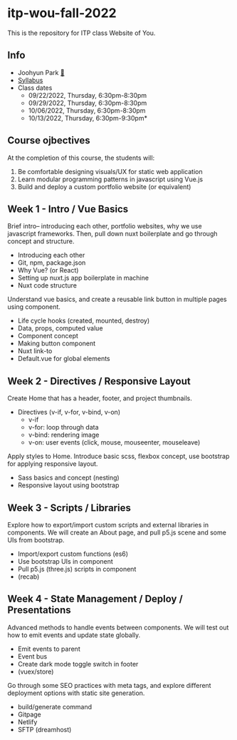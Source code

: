 # itp-wou-fall-2022
This is the repository for ITP class Website of You.

## Info
* Joohyun Park [📧](mailto:jhp527@nyu.edu)
* [Syllabus](https://jooohyunpark.github.io/itp-wou-fall-2022/)
* Class dates
  * 09/22/2022, Thursday, 6:30pm-8:30pm
  * 09/29/2022, Thursday, 6:30pm-8:30pm
  * 10/06/2022, Thursday, 6:30pm-8:30pm
  * 10/13/2022, Thursday, 6:30pm-9:30pm*

## Course ojbectives
At the completion of this course, the students will:

1. Be comfortable designing visuals/UX for static web application
2. Learn modular programming patterns in javascript using Vue.js
3. Build and deploy a custom portfolio website (or equivalent)

## Week 1 - Intro / Vue Basics
Brief intro– introducing each other, portfolio websites, why we use javascript frameworks. Then, pull down nuxt boilerplate and go through concept and structure.
* Introducing each other
* Git, npm, package.json
* Why Vue? (or React)
* Setting up nuxt.js app boilerplate in machine
* Nuxt code structure

Understand vue basics, and create a reusable link button in multiple pages using component.
* Life cycle hooks (created, mounted, destroy)
* Data, props, computed value
* Component concept
* Making button component
* Nuxt link-to
* Default.vue for global elements

## Week 2 - Directives / Responsive Layout
Create Home that has a header, footer, and project thumbnails.
* Directives (v-if, v-for, v-bind, v-on)
  * v-if
  * v-for: loop through data
  * v-bind: rendering image
  * v-on: user events (click, mouse, mouseenter, mouseleave)

Apply styles to Home. Introduce basic scss, flexbox concept, use bootstrap for applying responsive layout.
* Sass basics and concept (nesting)
* Responsive layout using bootstrap

## Week 3 - Scripts / Libraries
Explore how to export/import custom scripts and external libraries in components. We will create an About page, and pull p5.js scene and some UIs from bootstrap.
* Import/export custom functions (es6)
* Use bootstrap UIs in component
* Pull p5.js (three.js) scripts in component
* (recab)

## Week 4 - State Management / Deploy / Presentations
Advanced methods to handle events between components. We will test out how to emit events and update state globally.
* Emit events to parent
* Event bus
* Create dark mode toggle switch in footer
* (vuex/store)

Go through some SEO practices with meta tags, and explore different deployment options with static site generation.
* build/generate command
* Gitpage
* Netlify
* SFTP (dreamhost)
